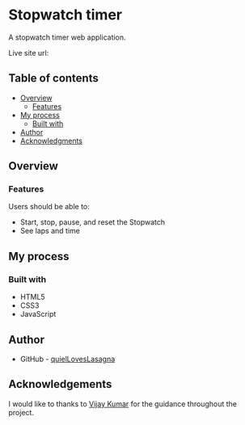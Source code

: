 # Stopwatch timer

A stopwatch timer web application.

Live site url: 

## Table of contents

- [Overview](#overview)
  - [Features](#features)
- [My process](#my-process)
  - [Built with](#built-with)
- [Author](#author)
- [Acknowledgments](#acknowledgments)

## Overview

### Features

Users should be able to:

- Start, stop, pause, and reset the Stopwatch
- See laps and time

## My process

### Built with

- HTML5
- CSS3
- JavaScript

## Author

- GitHub - [quielLovesLasagna](https://github.com/quielLovesLasagna)

## Acknowledgements

I would like to thanks to [Vijay Kumar](https://www.udemy.com/user/vijay-kumar-4865/) for the guidance throughout the project.
